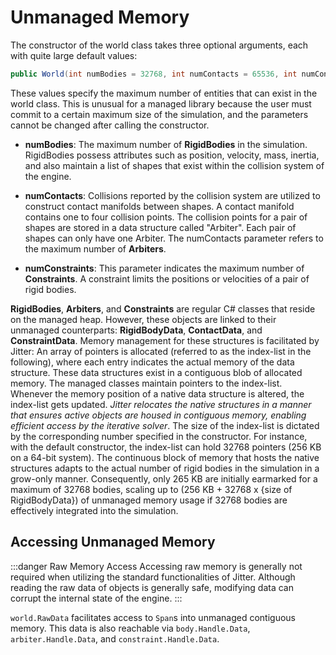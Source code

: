 # Unmanaged Memory

The constructor of the world class takes three optional arguments, each with quite large default values:

```cs
public World(int numBodies = 32768, int numContacts = 65536, int numConstraints = 32768)
```

These values specify the maximum number of entities that can exist in the world class. This is unusual for a managed library because the user must commit to a certain maximum size of the simulation, and the parameters cannot be changed after calling the constructor.

- **numBodies**: The maximum number of **RigidBodies** in the simulation. RigidBodies possess attributes such as position, velocity, mass, inertia, and also maintain a list of shapes that exist within the collision system of the engine.
  
- **numContacts**: Collisions reported by the collision system are utilized to construct contact manifolds between shapes. A contact manifold contains one to four collision points. The collision points for a pair of shapes are stored in a data structure called "Arbiter". Each pair of shapes can only have one Arbiter. The numContacts parameter refers to the maximum number of **Arbiters**.
  
- **numConstraints**: This parameter indicates the maximum number of **Constraints**. A constraint limits the positions or velocities of a pair of rigid bodies.

**RigidBodies**, **Arbiters**, and **Constraints** are regular C# classes that reside on the managed heap. However, these objects are linked to their unmanaged counterparts: **RigidBodyData**, **ContactData**, and **ConstraintData**. Memory management for these structures is facilitated by Jitter: An array of pointers is allocated (referred to as the index-list in the following), where each entry indicates the actual memory of the data structure. These data structures exist in a contiguous blob of allocated memory. The managed classes maintain pointers to the index-list. Whenever the memory position of a native data structure is altered, the index-list gets updated. *Jitter relocates the native structures in a manner that ensures active objects are housed in contiguous memory, enabling efficient access by the iterative solver*. The size of the index-list is dictated by the corresponding number specified in the constructor. For instance, with the default constructor, the index-list can hold 32768 pointers (256 KB on a 64-bit system). The continuous block of memory that hosts the native structures adapts to the actual number of rigid bodies in the simulation in a grow-only manner. Consequently, only 265 KB are initially earmarked for a maximum of 32768 bodies, scaling up to (256 KB + 32768 x \{size of RigidBodyData\}) of unmanaged memory usage if 32768 bodies are effectively integrated into the simulation.

## Accessing Unmanaged Memory

:::danger Raw Memory Access
Accessing raw memory is generally not required when utilizing the standard functionalities of Jitter. Although reading the raw data of objects is generally safe, modifying data can corrupt the internal state of the engine.
:::

`world.RawData` facilitates access to `Span`s into unmanaged contiguous memory. This data is also reachable via `body.Handle.Data`, `arbiter.Handle.Data`, and `constraint.Handle.Data`.